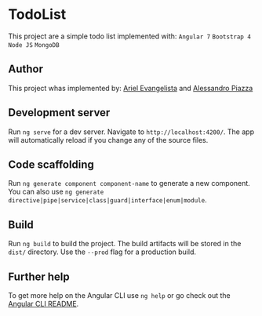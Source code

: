 # TodoList

This project are a simple todo list implemented with:
`Angular 7`
`Bootstrap 4`
`Node JS`
`MongoDB`

## Author

This project whas implemented by: [Ariel Evangelista](https://www.linkedin.com/in/ariel-evangelista-a4677614b/) and [Alessandro Piazza](https://www.linkedin.com/in/alessandro-piazza-2a1274134/)

## Development server

Run `ng serve` for a dev server. Navigate to `http://localhost:4200/`. The app will automatically reload if you change any of the source files.

## Code scaffolding

Run `ng generate component component-name` to generate a new component. You can also use `ng generate directive|pipe|service|class|guard|interface|enum|module`.

## Build

Run `ng build` to build the project. The build artifacts will be stored in the `dist/` directory. Use the `--prod` flag for a production build.

## Further help

To get more help on the Angular CLI use `ng help` or go check out the [Angular CLI README](https://github.com/angular/angular-cli/blob/master/README.md).
